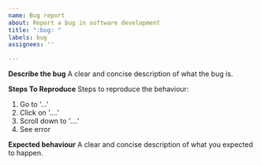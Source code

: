 ```yaml
---
name: Bug report
about: Report a bug in software development
title: ":bug: "
labels: bug
assignees: ''

---
```


**Describe the bug**
A clear and concise description of what the bug is.

**Steps To Reproduce**
Steps to reproduce the behaviour:
1. Go to '...'
2. Click on '....'
3. Scroll down to '....'
4. See error

**Expected behaviour**
A clear and concise description of what you expected to happen.
